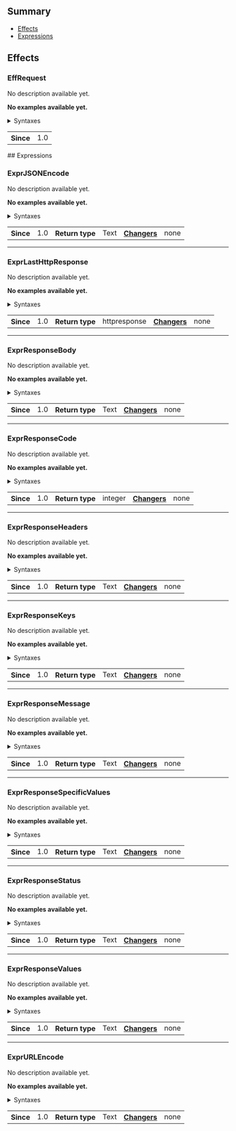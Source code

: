 ## Summary
  * [Effects](#effects)
  * [Expressions](#expressions)
 
## Effects
 
### EffRequest
No description available yet.
 
**No examples available yet.**
<details><summary>Syntaxes</summary><p>
 
```java
send [a[n]] [http] [%-string%] [web] request to [the] [url] %string% [with ([the] header[s] %-strings% [and [the] body %-strings%]|[the] body %-strings% [and [the] header[s] %-strings%])]
```
 
</p></details>
<p>
</p>
<table>
  <th><div title="Since which version it was added.">Since</div></th>
  <td>1.0</td>
</table>
## Expressions
 
### ExprJSONEncode
No description available yet.
 
**No examples available yet.**
<details><summary>Syntaxes</summary><p>
 
```java
json (safe|encoded|escaped) %strings%
```
 
</p></details>
<p>
</p>
<table>
  <th><div title="Since which version it was added.">Since</div></th>
  <td>1.0</td>
  <th><div title="What type it returns">Return type</div</th>
  <td>Text</td>
  <th><div title="The possible modifiers that this expression accepts."><a href="http://bensku.github.io/Skript/effects.html#EffChange">Changers</a></div></th>
  <td>none</td>
</table>
 
---
 
### ExprLastHttpResponse
No description available yet.
 
**No examples available yet.**
<details><summary>Syntaxes</summary><p>
 
```java
[the] [last[ly]] [received] [http] [web] response
```
 
</p></details>
<p>
</p>
<table>
  <th><div title="Since which version it was added.">Since</div></th>
  <td>1.0</td>
  <th><div title="What type it returns">Return type</div</th>
  <td>httpresponse</td>
  <th><div title="The possible modifiers that this expression accepts."><a href="http://bensku.github.io/Skript/effects.html#EffChange">Changers</a></div></th>
  <td>none</td>
</table>
 
---
 
### ExprResponseBody
No description available yet.
 
**No examples available yet.**
<details><summary>Syntaxes</summary><p>
 
```java
[the] [response] bod(y|ies) of %httpresponses%
%httpresponses%'[s] [response] bod(y|ies)
```
 
</p></details>
<p>
</p>
<table>
  <th><div title="Since which version it was added.">Since</div></th>
  <td>1.0</td>
  <th><div title="What type it returns">Return type</div</th>
  <td>Text</td>
  <th><div title="The possible modifiers that this expression accepts."><a href="http://bensku.github.io/Skript/effects.html#EffChange">Changers</a></div></th>
  <td>none</td>
</table>
 
---
 
### ExprResponseCode
No description available yet.
 
**No examples available yet.**
<details><summary>Syntaxes</summary><p>
 
```java
[the] [response] [status] code[s] of %httpresponses%
%httpresponses%'[s] [response] [status] code[s]
```
 
</p></details>
<p>
</p>
<table>
  <th><div title="Since which version it was added.">Since</div></th>
  <td>1.0</td>
  <th><div title="What type it returns">Return type</div</th>
  <td>integer</td>
  <th><div title="The possible modifiers that this expression accepts."><a href="http://bensku.github.io/Skript/effects.html#EffChange">Changers</a></div></th>
  <td>none</td>
</table>
 
---
 
### ExprResponseHeaders
No description available yet.
 
**No examples available yet.**
<details><summary>Syntaxes</summary><p>
 
```java
[the] [response] header[s] of %httpresponses%
%httpresponses%'[s] [response] header[s]
```
 
</p></details>
<p>
</p>
<table>
  <th><div title="Since which version it was added.">Since</div></th>
  <td>1.0</td>
  <th><div title="What type it returns">Return type</div</th>
  <td>Text</td>
  <th><div title="The possible modifiers that this expression accepts."><a href="http://bensku.github.io/Skript/effects.html#EffChange">Changers</a></div></th>
  <td>none</td>
</table>
 
---
 
### ExprResponseKeys
No description available yet.
 
**No examples available yet.**
<details><summary>Syntaxes</summary><p>
 
```java
[the] [response] header key[s] of %httpresponses%
%httpresponses%'[s] [response] header key[s]
```
 
</p></details>
<p>
</p>
<table>
  <th><div title="Since which version it was added.">Since</div></th>
  <td>1.0</td>
  <th><div title="What type it returns">Return type</div</th>
  <td>Text</td>
  <th><div title="The possible modifiers that this expression accepts."><a href="http://bensku.github.io/Skript/effects.html#EffChange">Changers</a></div></th>
  <td>none</td>
</table>
 
---
 
### ExprResponseMessage
No description available yet.
 
**No examples available yet.**
<details><summary>Syntaxes</summary><p>
 
```java
[the] [response] [status] (message|reason)[s] of %httpresponses%
%httpresponses%'[s] [response] [status] (message|reason)[s]
```
 
</p></details>
<p>
</p>
<table>
  <th><div title="Since which version it was added.">Since</div></th>
  <td>1.0</td>
  <th><div title="What type it returns">Return type</div</th>
  <td>Text</td>
  <th><div title="The possible modifiers that this expression accepts."><a href="http://bensku.github.io/Skript/effects.html#EffChange">Changers</a></div></th>
  <td>none</td>
</table>
 
---
 
### ExprResponseSpecificValues
No description available yet.
 
**No examples available yet.**
<details><summary>Syntaxes</summary><p>
 
```java
[the] %string% [response] header[ value][s] of %httpresponses%
%httpresponses%'[s] %string% [response] header[ value][s]
```
 
</p></details>
<p>
</p>
<table>
  <th><div title="Since which version it was added.">Since</div></th>
  <td>1.0</td>
  <th><div title="What type it returns">Return type</div</th>
  <td>Text</td>
  <th><div title="The possible modifiers that this expression accepts."><a href="http://bensku.github.io/Skript/effects.html#EffChange">Changers</a></div></th>
  <td>none</td>
</table>
 
---
 
### ExprResponseStatus
No description available yet.
 
**No examples available yet.**
<details><summary>Syntaxes</summary><p>
 
```java
[the] [response] status[(es| line[s])] of %httpresponses%
%httpresponses%'[s] [response] status[(es| line[s])]
```
 
</p></details>
<p>
</p>
<table>
  <th><div title="Since which version it was added.">Since</div></th>
  <td>1.0</td>
  <th><div title="What type it returns">Return type</div</th>
  <td>Text</td>
  <th><div title="The possible modifiers that this expression accepts."><a href="http://bensku.github.io/Skript/effects.html#EffChange">Changers</a></div></th>
  <td>none</td>
</table>
 
---
 
### ExprResponseValues
No description available yet.
 
**No examples available yet.**
<details><summary>Syntaxes</summary><p>
 
```java
[the] [response] header value[s] of %httpresponses%
%httpresponses%'[s] [response] header value[s]
```
 
</p></details>
<p>
</p>
<table>
  <th><div title="Since which version it was added.">Since</div></th>
  <td>1.0</td>
  <th><div title="What type it returns">Return type</div</th>
  <td>Text</td>
  <th><div title="The possible modifiers that this expression accepts."><a href="http://bensku.github.io/Skript/effects.html#EffChange">Changers</a></div></th>
  <td>none</td>
</table>
 
---
 
### ExprURLEncode
No description available yet.
 
**No examples available yet.**
<details><summary>Syntaxes</summary><p>
 
```java
(http|ur(i|l)) (safe|encoded|escaped) %strings%
```
 
</p></details>
<p>
</p>
<table>
  <th><div title="Since which version it was added.">Since</div></th>
  <td>1.0</td>
  <th><div title="What type it returns">Return type</div</th>
  <td>Text</td>
  <th><div title="The possible modifiers that this expression accepts."><a href="http://bensku.github.io/Skript/effects.html#EffChange">Changers</a></div></th>
  <td>none</td>
</table>